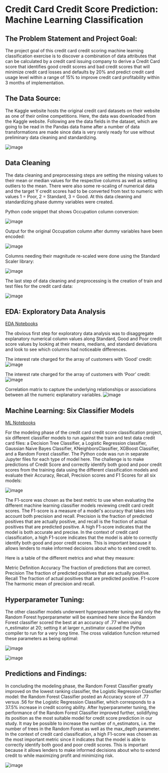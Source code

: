 # Credit Card Credit Score Prediction: Machine Learning Classification
## The Problem Statement and Project Goal:
The project goal of this credit card credit scoring machine learning classification exercise is to discover a combination of data attributes that can be calculated by a credit card issuing company to derive  a Credit Card score that identifies good credit scores and bad credit scores that will minimize credit card losses and defaults by 20% and predict credit card usage level within a range of 15% to improve credit card profitability within 3 months of implementation.
## The Data Source:
The Kaggle website hosts the original credit card datasets on their website as one of their online competitions. Here, the data was downloaded from the Kaggle website. Following are the data fields in the dataset, which are going to be read in the Pandas data frame after a number of data transformations are made since data is very rarely ready for use without preliminary data cleaning and standardizing. 

![image](https://github.com/dataminer817/Springboard/assets/44590198/93c8e260-3263-4f80-953f-e1cd90778b89)

## Data Cleaning
The data cleaning and preprocessing steps are setting the missing values to their mean or median values for the respective columns as well as setting outliers to the mean. There were also some re-scaling of numerical data and the target Y credit scores had to be converted from text to numeric with values 1 = Poor, 2 = Standard, 3 = Good.   At this data cleaning and standardizing phase dummy variables were created.

Python code snippet that shows Occupation column conversion:

![image](https://github.com/dataminer817/Springboard/assets/44590198/9bfd2a2f-9a99-4bd1-875b-95a7156482cd)
 
 
Output for the original Occupation column after dummy variables have been encoded:
 
 ![image](https://github.com/dataminer817/Springboard/assets/44590198/916f0252-486a-4770-a094-31a230c16923)
 

Columns needing their magnitude re-scaled were done using the Standard Scaler library:

![image](https://github.com/dataminer817/Springboard/assets/44590198/f4882f92-8741-427f-a5a4-15aa476b6a77)

 
The last step of data cleaning and preprocessing is the creation of train and test files for the credit card data:

![image](https://github.com/dataminer817/Springboard/assets/44590198/7e0d96e2-3bf7-4e9f-86b3-5653fa5874bd)


## EDA: Exploratory Data Analysis

[EDA Notebooks](https://github.com/dataminer817/Springboard/tree/main/Unit_28/EDA_Python_Files/)

The obvious first step for exploratory data analysis was to disaggregate explanatory numerical column values along Standard, Good and Poor credit score values by looking at their means, medians, and standard deviations and look to see which columns had noticeable differences.

The interest rate charged for the array of customers with ‘Good’ credit: 
![image](https://github.com/dataminer817/Springboard/assets/44590198/b3e00a6c-dff7-422b-a7a7-deb805a471bb)

The interest rate charged for the array of customers with ‘Poor’ credit:
![image](https://github.com/dataminer817/Springboard/assets/44590198/a8ad291f-f1b6-456e-96f6-23e74670df75)


Correlation matrix to capture the underlying relationships or associations between all the numeric explanatory variables. 
![image](https://github.com/dataminer817/Springboard/assets/44590198/f31a4403-c42f-4133-8f8d-912118f1e981)



##  Machine Learning: Six Classifier Models
[ML Notebooks](https://github.com/dataminer817/Springboard/tree/main/Unit_26/Unit_26.3_Modeling/)

For the modeling phase of the credit card credit score classification project, six different classifier models to run against the train and test data credit card files:  a Decision Tree Classifier, a Logistic Regression classifier, Gaussian Naive Bayes Classifier, KNeighborsClassifier, XGBoost Classifier, and a Random Forest classifier.  The Python code was run in separate Jupyter files for each type of model here.
The challenge is to make predictions of Credit Score and correctly identify both good and poor credit scores from the training data using the different classification models and evaluate their Accuracy, Recall, Precision scores and F1 Scores for all six models:

![image](https://github.com/dataminer817/Springboard/assets/44590198/a332a48a-14bd-40db-8945-c29dfd55103e)

The F1-score was chosen as the best metric to use when evaluating the different machine learning classifier models reviewing credit card credit scores. The F1-score is a measure of a model's accuracy that takes into account both precision and recall. Precision is the fraction of predicted positives that are actually positive, and recall is the fraction of actual positives that are predicted positive. A high F1-score indicates that the model is both accurate and precise.
In the context of credit card classification, a high F1-score indicates that the model is able to correctly identify both good and poor credit scores. This is important because it allows lenders to make informed decisions about who to extend credit to.

Here is a table of the different metrics and what they measure:

Metric	Definition
Accuracy	The fraction of predictions that are correct.
Precision	The fraction of predicted positives that are actually positive.
Recall	The fraction of actual positives that are predicted positive.
F1-score	The harmonic mean of precision and recall.


## Hyperparameter Tuning:  

The other classifier models underwent hyperparameter tuning and only the Random Forest hyperparameter will be examined here since the Random Forest classifier scored the best at an accuracy of .77 when using n_estimator at 20; setting it at larger n_estimator caused the Python compiler to run for a very long time.  The cross validation function returned these parameters as being optimal:

![image](https://github.com/dataminer817/Springboard/assets/44590198/d6ea7502-6eeb-4fa1-b0fb-dcaaa829bf37)

![image](https://github.com/dataminer817/Springboard/assets/44590198/ddc715bc-ea81-4b22-b6de-39310085f37f)


## Predictions and Findings:
In concluding the modeling phase, the Random Forest Classifier greatly improved on the lowest ranking classifier, the Logistic Regression Classifier model: the Random Forest Classifier posted an Accuracy score of .77 versus .56 for the Logistic Regression Classifier, which corresponds to a 37.5% increase in credit scoring ability.  After hyperparameter tuning, the performance of the Random Forest Classifier improved further, solidifying its position as the most suitable model for credit score prediction in our study.  It may be possible to increase the number of n_estimators, i.e. the number of trees in the Random Forest as well as the max_depth parameter. In the context of credit card classification, a high F1-score was chosen as the most important metric since it indicates that the model is able to correctly identify both good and poor credit scores. This is important because it allows lenders to make informed decisions about who to extend credit to while maximizing profit and minimizing risk.

![image](https://github.com/dataminer817/Springboard/assets/44590198/18311801-d56c-4390-948b-15dc57254380)






